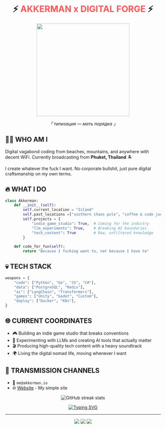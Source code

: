 <h1 align="center">⚡ <span style="color:#FF5555">AKKERMAN x DIGITAL FORGE</span> ⚡</h1>

<div align="center">
  <img src="https://media.giphy.com/media/v1.Y2lkPTc5MGI3NjExNzMzeGZqczBnaDBlMG94eGhrOXNrYTZpa3BuNmdxaDdhN3c2MTg5bSZlcD12MV9pbnRlcm5hbF9naWZfYnlfaWQmY3Q9Zw/077i6AULCXc0FKTj9s/giphy.gif" width="300"/>
  <p><i>「 типизация — мать порядка 」</i></p>
</div>

## 🏴‍☠️ WHO AM I

Digital vagabond coding from beaches, mountains, and anywhere with decent WiFi. Currently broadcasting from **Phuket, Thailand** 🏝️

I create whatever the fuck I want. No corporate bullshit, just pure digital craftsmanship on my own terms.

## 🔥 WHAT I DO

```python
class Akkerman:
    def __init__(self):
        self.current_location = "Island"
        self.past_locations =["southern chaos pole", "coffee & code jungles", "lost islands of digital nomads"]
        self.projects = {
            "indie_game_studio": True,  # Coming for the industry
            "llm_experiments": True,    # Breaking AI boundaries
            "tech_content": True        # Raw, unfiltered knowledge
        }
        
    def code_for_fun(self):
        return "Because I fucking want to, not because I have to"
```

## 💀 TECH STACK

```python
weapons = {
    "code": ["Python", "Go", "JS", "C#"],
    "data": ["PostgreSQL", "Redis"],
    "ai": ["LangChain", "Transformers"],
    "games": ["Unity", "Godot", "Custom"],
    "deploy": ["Docker", "K8s"],
}
```

## 🌐 CURRENT COORDINATES

- 🎮 Building an indie game studio that breaks conventions
- 🤖 Experimenting with LLMs and creating AI tools that actually matter
- 🎬 Producing high-quality tech content with a heavy soundtrack
- 🌍 Living the digital nomad life, moving whenever I want

## 📡 TRANSMISSION CHANNELS

- 📩 `me@akkerman.io`
- 🌐 [Website](https://akkerman.io) - My simple site

<div align="center">
  
  ![GitHub streak stats](https://streak-stats.demolab.com/?user=mr-akkerman&theme=radical&border=DD2727)
  
  [![Typing SVG](https://readme-typing-svg.herokuapp.com?font=Fira+Code&pause=1000&color=DD2727&center=true&vCenter=true&width=435&lines=Backend+Dev;Game+Creator;AI+Explorer;Digital+Nomad;Type+Enthusiast)](https://git.io/typing-svg)
  
</div>

---

<p align="center">
<img src="https://img.shields.io/badge/Code%20Quality-Aggressive-DD2727?style=flat-square" />
<img src="https://img.shields.io/badge/Status-Roaming-DD2727?style=flat-square" />
<img src="https://img.shields.io/badge/Office-The%20World-DD2727?style=flat-square" />
</p>
